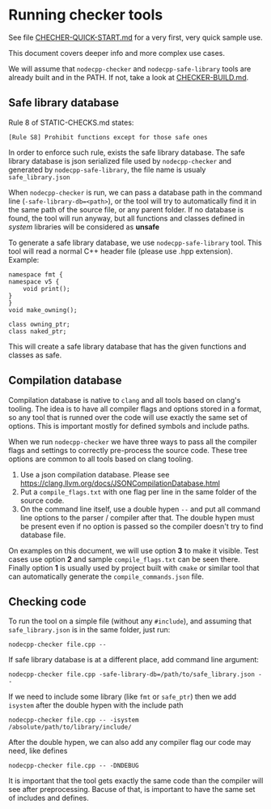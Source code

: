 

Running checker tools
=====================

See file [CHECHER-QUICK-START.md](CHECHER-QUICK-START.md) for a very first, very quick sample use.

This document covers deeper info and more complex use cases.


We will assume that `nodecpp-checker` and `nodecpp-safe-library` tools are already built and in the PATH.
If not, take a look at [CHECKER-BUILD.md](CHECKER-BUILD.md).



Safe library database
---------------------

Rule 8 of STATIC-CHECKS.md states:

	[Rule S8] Prohibit functions except for those safe ones

In order to enforce such rule, exists the safe library database.
The safe library database is json serialized file used by `nodecpp-checker` and generated by `nodecpp-safe-library`, the file name is usualy `safe_library.json`

When `nodecpp-checker` is run, we can pass a database path in the command line (`-safe-library-db=<path>`), or the tool will try to automatically find it in the same path of the source file, or any parent folder.
If no database is found, the tool will run anyway, but all functions and classes defined in _system_ libraries will be considered as __unsafe__


To generate a safe library database, we use `nodecpp-safe-library` tool. This tool will read a normal C++ header file (please use .hpp extension). Example:

	namespace fmt {
	namespace v5 {
		void print();
	}	
	}
	void make_owning();

	class owning_ptr;
	class naked_ptr;

This will create a safe library database that has the given functions and classes as safe.


Compilation database
--------------------

Compilation database is native to `clang` and all tools based on clang's tooling. The idea is to have all compiler flags and options stored in a format, so any tool that is runned over the code will use exactly the same set of options.
This is important mostly for defined symbols and include paths.

When we run `nodecpp-checker` we have three ways to pass all the compiler flags and settings to correctly pre-process the source code. These tree options are common to all tools based on clang tooling.

1. Use a json compilation database. Please see https://clang.llvm.org/docs/JSONCompilationDatabase.html
2. Put a `compile_flags.txt` with one flag per line in the same folder of the source code.
3. On the command line itself, use a double hypen `--` and put all command line options to the parser / compiler after that. The double hypen must be present even if no option is passed so the compiler doesn't try to find database file.


On examples on this document, we will use option __3__ to make it visible.
Test cases use option __2__ and sample `compile_flags.txt` can be seen there.
Finally option __1__ is usually used by project built with `cmake` or similar tool that can automatically generate the `compile_commands.json` file.


Checking code
-------------
To run the tool on a simple file (without any `#include`), and assuming that `safe_library.json` is in the same folder, just run:

	nodecpp-checker file.cpp --

If safe library database is at a different place, add command line argument:

	nodecpp-checker file.cpp -safe-library-db=/path/to/safe_library.json --


If we need to include some library (like `fmt` or `safe_ptr`) then we add `isystem` after the double hypen with the include path

	nodecpp-checker file.cpp -- -isystem /absolute/path/to/library/include/

After the double hypen, we can also add any compiler flag our code may need, like defines

	nodecpp-checker file.cpp -- -DNDEBUG


It is important that the tool gets exactly the same code than the compiler will see after preprocessing.
Bacuse of that, is important to have the same set of includes and defines.

